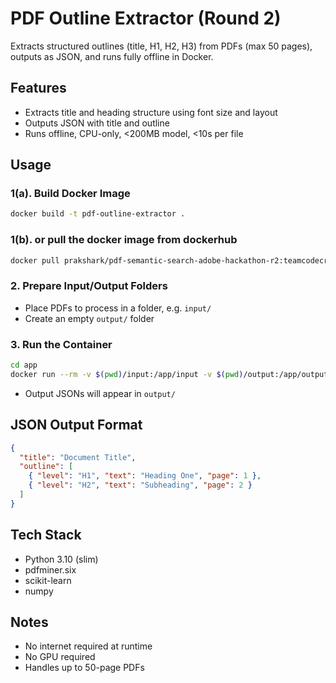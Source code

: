 
# PDF Outline Extractor (Round 2)

Extracts structured outlines (title, H1, H2, H3) from PDFs (max 50 pages), outputs as JSON, and runs fully offline in Docker.

## Features
- Extracts title and heading structure using font size and layout
- Outputs JSON with title and outline
- Runs offline, CPU-only, <200MB model, <10s per file

## Usage

### 1(a). Build Docker Image
```sh
docker build -t pdf-outline-extractor .
```
### 1(b). or pull the docker image from dockerhub
```sh
docker pull prakshark/pdf-semantic-search-adobe-hackathon-r2:teamcodecrib
```

### 2. Prepare Input/Output Folders
- Place PDFs to process in a folder, e.g. `input/`
- Create an empty `output/` folder

### 3. Run the Container
```sh
cd app
docker run --rm -v $(pwd)/input:/app/input -v $(pwd)/output:/app/output pdf-outline-extractor
```
- Output JSONs will appear in `output/`

## JSON Output Format
```json
{
  "title": "Document Title",
  "outline": [
    { "level": "H1", "text": "Heading One", "page": 1 },
    { "level": "H2", "text": "Subheading", "page": 2 }
  ]
}
```

## Tech Stack
- Python 3.10 (slim)
- pdfminer.six
- scikit-learn
- numpy

## Notes
- No internet required at runtime
- No GPU required
- Handles up to 50-page PDFs 
